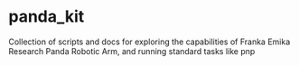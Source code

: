 # panda_kit
Collection of scripts and docs for exploring the capabilities of Franka Emika Research Panda Robotic Arm, and running standard tasks like pnp
